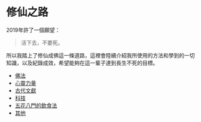 # 修仙之路
2019年許了一個願望：

>活下去，不要死。

所以我踏上了修仙成佛這一條道路，這裡會陸續介紹我所使用的方法和學到的一切知識，以及紀錄成效，希望能夠在這一輩子達到長生不死的目標。


* [佛法](buddha.md)
* [心靈力量](mind.md)
* [古代文獻](ancient-literature.md)
* [科技](technology.md)
* [五花八門的飲食法](diet.md)
* [其他](other.md)
